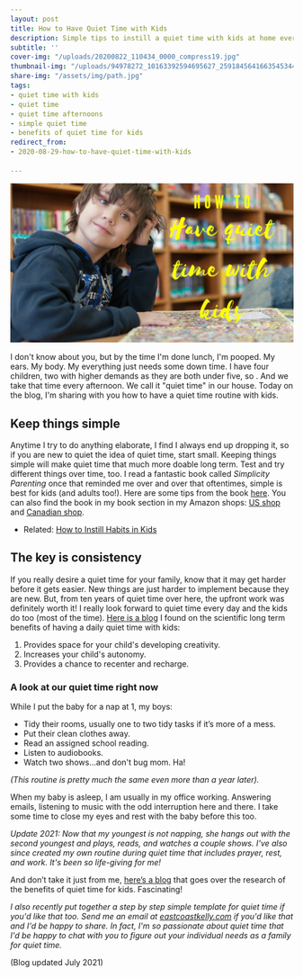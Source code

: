 ```yaml
---
layout: post
title: How to Have Quiet Time with Kids
description: Simple tips to instill a quiet time with kids at home every day.
subtitle: ''
cover-img: "/uploads/20200822_110434_0000_compress19.jpg"
thumbnail-img: "/uploads/94978272_10163392594695627_2591845641663545344_o.jpg"
share-img: "/assets/img/path.jpg"
tags:
- quiet time with kids
- quiet time
- quiet time afternoons
- simple quiet time
- benefits of quiet time for kids
redirect_from:
- 2020-08-29-how-to-have-quiet-time-with-kids

---
```

![A kid sitting at the table thinking.](/uploads/quiettime.jpg "quiettime")

I don't know about you, but by the time I'm done lunch, I'm pooped. My ears. My body. My everything just needs some down time. I have four children, two with higher demands as they are both under five, so . And we take that time every afternoon. We call it "quiet time" in our house. Today on the blog, I'm sharing with you how to have a quiet time routine with kids.

## Keep things simple

Anytime I try to do anything elaborate, I find I always end up dropping it, so if you are new to quiet the idea of quiet time, start small. Keeping things simple will make quiet time that much more doable long term. Test and try different things over time, too. I read a fantastic book called _Simplicity Parenting_ once that reminded me over and over that oftentimes, simple is best for kids (and adults too!). Here are some tips from the book [here](https://designformankind.com/2018/05/simplicity-parenting/). You can also find the book in my book section in my Amazon shops: [US shop](www.amazon.com/shop/simplehomemom) and [Canadian shop](www.amazon.ca/shop/simplehomemom). 

* Related: [How to Instill Habits in Kids](https://www.simplehomemom.com/how-to-instill-habits-in-kids/)

## The key is consistency

If you really desire a quiet time for your family, know that it may get harder before it gets easier. New things are just harder to implement because they are new. But, from ten years of quiet time over here, the upfront work was definitely worth it! I really look forward to quiet time every day and the kids do too (most of the time). [Here is a blog](https://nurtureandthriveblog.com/quiet-time-for-kids/) I found on the scientific long term benefits of having a daily quiet time with kids:

1. Provides space for your child's developing creativity.
2. Increases your child's autonomy.
3. Provides a chance to recenter and recharge.

### A look at our quiet time right now

While I put the baby for a nap at 1, my boys:

* Tidy their rooms, usually one to two tidy tasks if it’s more of a mess.
* Put their clean clothes away.
* Read an assigned school reading.
* Listen to audiobooks.
* Watch two shows…and don't bug mom. Ha!

_(This routine is pretty much the same even more than a year later)._

When my baby is asleep, I am usually in my office working. Answering emails, listening to music with the odd interruption here and there. I take some time to close my eyes and rest with the baby before this too.

_Update 2021: Now that my youngest is not napping, she hangs out with the second youngest and plays, reads, and watches a couple shows. I've also since created my own routine during quiet time that includes prayer, rest, and work. It's been so life-giving for me!_

And don’t take it just from me, [here’s a blog](https://blog.outschool.com/quiet-time-benefits/) that goes over the research of the benefits of quiet time for kids. Fascinating!

_I also recently put together a step by step simple template for quiet time if you'd like that too. Send me an email at_ [_eastcoastkelly.com_](http://eastcoastkelly.com/) _if you'd like that and I'd be happy to share. In fact, I'm so passionate about quiet time that I'd be happy to chat with you to figure out your individual needs as a family for quiet time._

(Blog updated July 2021)